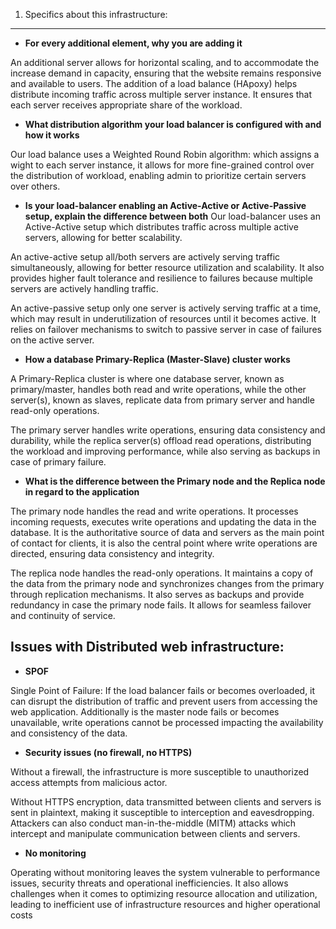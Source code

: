 1. Specifics about this infrastructure:
-----------------------------------------

* **For every additional element, why you are adding it**

An additional server allows for horizontal scaling, and to accommodate the increase demand in capacity, ensuring that the website remains responsive and available to users.
The addition of a load balance (HApoxy) helps distribute incoming traffic across multiple server instance. It ensures that each server receives appropriate share of the workload.


* **What distribution algorithm your load balancer is configured with and how it works**

Our load balance uses a Weighted Round Robin algorithm: which assigns a wight to each server instance, it allows for more fine-grained control over the distribution of workload, enabling admin to prioritize certain servers over others.

* **Is your load-balancer enabling an Active-Active or Active-Passive setup, explain the difference between both**
Our load-balancer uses an Active-Active setup which distributes traffic across multiple active servers, allowing for better scalability.

An active-active setup all/both servers are actively serving traffic simultaneously, allowing for better resource utilization and scalability.
It also provides higher fault tolerance and resilience to failures because multiple servers are actively handling traffic.

An active-passive setup only one server is actively serving traffic at a time, which may result in underutilization of resources until it becomes active. It relies on failover mechanisms to switch to passive server in case of failures on the active server.

* **How a database Primary-Replica (Master-Slave) cluster works**

A Primary-Replica cluster is where one database server, known as primary/master, handles both read and write operations, while the other server(s), known as slaves, replicate data from primary server and handle read-only operations.

The primary server handles write operations, ensuring data consistency and durability, while the replica server(s) offload read operations, distributing the workload and improving performance, while also serving as backups in case of primary failure.

* **What is the difference between the Primary node and the Replica node in regard to the application**

The primary node handles the read and write operations. It processes incoming requests, executes write operations and updating the data in the database. It is the authoritative source of data and servers as the main point of contact for clients, it is also the central point where write operations are directed, ensuring data consistency and integrity.

The replica node handles the read-only operations. It maintains a copy of the data from the primary node and synchronizes changes from the primary through replication mechanisms. It also serves as backups and provide redundancy in case the primary node fails. It allows for seamless failover and continuity of service.


Issues with Distributed web infrastructure:
-----------------------------------------------------

* **SPOF**

Single Point of Failure: If the load balancer fails or becomes overloaded, it can disrupt the distribution of traffic and prevent users from accessing the web application.
Additionally is the master node fails or becomes unavailable, write operations cannot be processed impacting the availability and consistency of the data.

* **Security issues (no firewall, no HTTPS)**

Without a firewall, the infrastructure is more susceptible to unauthorized access attempts from malicious actor.

Without  HTTPS encryption, data transmitted between clients and servers is sent in plaintext, making it susceptible to interception and eavesdropping.
Attackers can also conduct man-in-the-middle (MITM) attacks which intercept and manipulate communication between clients and servers.

* **No monitoring**

Operating without monitoring leaves the system vulnerable to performance issues, security threats and operational inefficiencies. It also allows challenges when it comes to optimizing resource allocation and utilization, leading to inefficient use of infrastructure resources and higher operational costs

